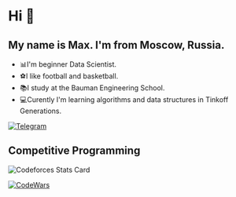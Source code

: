 # Hi 👋
## My name is Max. I'm from Moscow, Russia.

- 📊I'm beginner Data Scientist.
- ⚽️I like football and basketball.
- 📚I study at the Bauman Engineering School.
- 💻Curently I'm learning algorithms and data structures in Tinkoff Generations.

[![Telegram](https://img.shields.io/badge/Telegram-2CA5E0?style=for-the-badge&logo=telegram&logoColor=white)](https://t.me/smax294)

## Competitive Programming
![Codeforces Stats Card](https://codeforces-stats-api.herokuapp.com/stats?username=dendufire99&theme=1)

<a href="https://www.codewars.com/users/dendufire">
 <img src="https://www.codewars.com/users/dendufire/badges/small" alt="CodeWars">
</a>

<!---
dendufire/dendufire is a ✨ special ✨ repository because its `README.md` (this file) appears on your GitHub profile.
You can click the Preview link to take a look at your changes.
--->
